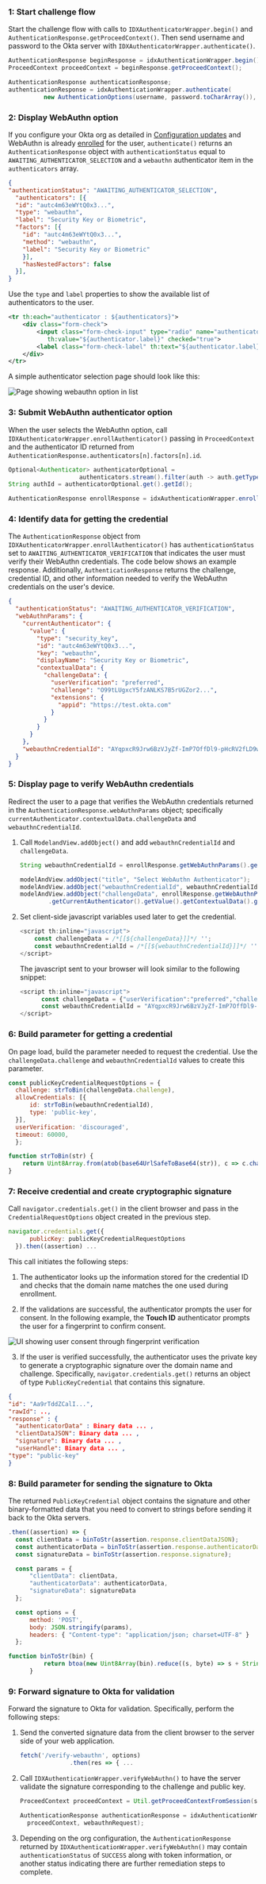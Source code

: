 ### 1: Start challenge flow

Start the challenge flow with calls to `IDXAuthenticatorWrapper.begin()` and `AuthenticationResponse.getProceedContext()`. Then send username and password to the Okta server with `IDXAuthenticatorWrapper.authenticate()`.

```java
AuthenticationResponse beginResponse = idxAuthenticationWrapper.begin();
ProceedContext proceedContext = beginResponse.getProceedContext();

AuthenticationResponse authenticationResponse;
authenticationResponse = idxAuthenticationWrapper.authenticate(
          new AuthenticationOptions(username, password.toCharArray()), proceedContext);
```

### 2: Display WebAuthn option

 If you configure your Okta org as detailed in [Configuration updates](#update-configurations) and WebAuthn is already [enrolled](#integrate-sdk-for-authenticator-enrollment) for the user, `authenticate()` returns an `AuthenticationResponse` object with `authenticationStatus` equal to `AWAITING_AUTHENTICATOR_SELECTION` and a `webauthn` authenticator item in the `authenticators` array.

```json
{
"authenticationStatus": "AWAITING_AUTHENTICATOR_SELECTION",
  "authenticators": [{
  "id": "autc4m63eWYtQ0x3...",
  "type": "webauthn",
  "label": "Security Key or Biometric",
  "factors": [{
    "id": "autc4m63eWYtQ0x3...",
    "method": "webauthn",
    "label": "Security Key or Biometric"
    }],
    "hasNestedFactors": false
  }],
}
```

Use the `type` and `label` properties to show the available list of authenticators to the user.

```xml
<tr th:each="authenticator : ${authenticators}">
    <div class="form-check">
        <input class="form-check-input" type="radio" name="authenticator-type"
           th:value="${authenticator.label}" checked="true">
        <label class="form-check-label" th:text="${authenticator.label}"></label>
    </div>
</tr>
```

A simple authenticator selection page should look like this:

<div class="common-image-format">

![Page showing webauthn option in list](/img/authenticators/authenticators-webauthn-java-dropdown-selection.png)

</div>

### 3: Submit WebAuthn authenticator option

When the user selects the WebAuthn option, call `IDXAuthenticatorWrapper.enrollAuthenticator()` passing in `ProceedContext` and the authenticator ID returned from `AuthenticationResponse.authenticators[n].factors[n].id`.

```java
Optional<Authenticator> authenticatorOptional =
                    authenticators.stream().filter(auth -> auth.getType().equals("webauthn")).findFirst();
String authId = authenticatorOptional.get().getId();

AuthenticationResponse enrollResponse = idxAuthenticationWrapper.enrollAuthenticator(proceedContext, authId);

```

### 4: Identify data for getting the credential

The `AuthenticationResponse` object from `IDXAuthenticatorWrapper.enrollAuthenticator()` has `authenticationStatus` set to `AWAITING_AUTHENTICATOR_VERIFICATION` that indicates the user must verify their WebAuthn credentials. The code below shows an example response. Additionally, `AuthenticationResponse` returns the challenge, credential ID, and other information needed to verify the WebAuthn credentials on the user's device.

```json
{
  "authenticationStatus": "AWAITING_AUTHENTICATOR_VERIFICATION",
  "webAuthnParams": {
    "currentAuthenticator": {
      "value": {
        "type": "security_key",
        "id": "autc4m63eWYtQ0x3...",
        "key": "webauthn",
        "displayName": "Security Key or Biometric",
        "contextualData": {
          "challengeData": {
            "userVerification": "preferred",
            "challenge": "O99tLUgxcY5fzANLKS7B5rUGZor2...",
            "extensions": {
              "appid": "https://test.okta.com"
            }
          }
        }
      }
    },
    "webauthnCredentialId": "AYqpxcR9Jrw6BzVJyZf-ImP7OffDl9-pHcRV2fLD9wexskXac7-..."
  }
}
```

### 5: Display page to verify WebAuthn credentials

Redirect the user to a page that verifies the WebAuthn credentials returned in the `AuthenticationResponse.webAuthnParams` object; specifically `currentAuthenticator.contextualData.challengeData` and `webauthnCredentialId`.

1. Call `ModelandView.addObject()` and add `webauthnCredentialId` and `challengeData`.

    ```java
    String webauthnCredentialId = enrollResponse.getWebAuthnParams().getWebauthnCredentialId();

    modelAndView.addObject("title", "Select WebAuthn Authenticator");
    modelAndView.addObject("webauthnCredentialId", webauthnCredentialId);
    modelAndView.addObject("challengeData", enrollResponse.getWebAuthnParams()
            .getCurrentAuthenticator().getValue().getContextualData().getChallengeData());
    ```

2. Set client-side javascript variables used later to get the credential.

    ```javascript
    <script th:inline="javascript">
        const challengeData = /*[[${challengeData}]]*/ '';
        const webauthnCredentialId = /*[[${webauthnCredentialId}]]*/ '';
    </script>
    ```

    The javascript sent to your browser will look similar to the following snippet:

    ```javascript
    <script th:inline="javascript">
          const challengeData = {"userVerification":"preferred","challenge":"O99tLUgxcY5fz",...};
          const webauthnCredentialId = "AYqpxcR9Jrw6BzVJyZf-ImP7OffDl9-pHcRV2fLD9wexskXac7
    </script>
    ```

### 6: Build parameter for getting a credential

On page load, build the parameter needed to request the credential. Use the `challengeData.challenge` and `webauthnCredentialId` values to create this parameter.

```javascript
const publicKeyCredentialRequestOptions = {
  challenge: strToBin(challengeData.challenge),
  allowCredentials: [{
      id: strToBin(webauthnCredentialId),
      type: 'public-key',
  }],
  userVerification: 'discouraged',
  timeout: 60000,
  };

function strToBin(str) {
    return Uint8Array.from(atob(base64UrlSafeToBase64(str)), c => c.charCodeAt(0));
}
```

### 7: Receive credential and create cryptographic signature

Call `navigator.credentials.get()` in the client browser and pass in the `CredentialRequestOptions` object created in the previous step.

```javascript
navigator.credentials.get({
      publicKey: publicKeyCredentialRequestOptions
  }).then((assertion) ...
```

This call initiates the following steps:

1. The authenticator looks up the information stored for the credential ID and checks that the domain name matches the one used during enrollment.

2. If the validations are successful, the authenticator prompts the user for consent. In the following example, the **Touch ID** authenticator prompts the user for a fingerprint to confirm consent.

<div class="common-image-format">

![UI showing user consent through fingerprint verification](/img/authenticators/authenticators-webauthn-user-consent.png)

</div>

3. If the user is verified successfully, the authenticator uses the private key to generate a cryptographic signature over the domain name and challenge. Specifically, `navigator.credentials.get()` returns an object of type `PublicKeyCredential` that contains this signature.

```json
{
"id": "Aa9rTddZCalI...",
"rawId": ..,
"response" : {
  "authenticatorData" : Binary data ... ,
  "clientDataJSON": Binary data ... ,
  "signature": Binary data ... ,
  "userHandle": Binary data ... ,
"type": "public-key"
}
```

### 8: Build parameter for sending the signature to Okta

The returned `PublicKeyCredential` object contains the signature and other binary-formatted data that you need to convert to strings before sending it back to the Okta servers.

```javascript
.then((assertion) => {
  const clientData = binToStr(assertion.response.clientDataJSON);
  const authenticatorData = binToStr(assertion.response.authenticatorData);
  const signatureData = binToStr(assertion.response.signature);

  const params = {
      "clientData": clientData,
      "authenticatorData": authenticatorData,
      "signatureData": signatureData
  };

  const options = {
      method: 'POST',
      body: JSON.stringify(params),
      headers: { "Content-type": "application/json; charset=UTF-8" }
  };

function binToStr(bin) {
          return btoa(new Uint8Array(bin).reduce((s, byte) => s + String.fromCharCode(byte), ''));
      }
```

### 9: Forward signature to Okta for validation

Forward the signature to Okta for validation. Specifically, perform the following steps:

1. Send the converted signature data from the client browser to the server side of your web application.

    ```javascript
    fetch('/verify-webauthn', options)
                  .then(res => { ...
    ```

2. Call `IDXAuthenticationWrapper.verifyWebAuthn()` to have the server validate the signature corresponding to the challenge and public key.

    ```java
    ProceedContext proceedContext = Util.getProceedContextFromSession(session);

    AuthenticationResponse authenticationResponse = idxAuthenticationWrapper.verifyWebAuthn(
      proceedContext, webauthnRequest);
    ```

3. Depending on the org configuration, the `AuthenticationResponse` returned by `IDXAuthenticationWrapper.verifyWebAuthn()` may contain `authenticationStatus` of `SUCCESS` along with token information, or another status indicating there are further remediation steps to complete.
